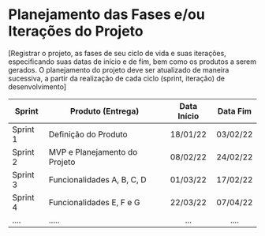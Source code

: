 # Planejamento das Fases e/ou Iterações do Projeto
[Registrar o projeto, as fases de seu ciclo de vida e suas iterações, especificando suas datas de início e de fim, bem como os produtos a serem gerados.
O planejamento do projeto deve ser atualizado de maneira sucessiva, a partir da realização de cada ciclo (sprint, iteração) de desenvolvimento]

| Sprint   | Produto (Entrega)             | Data Início | Data Fim |
| -------- | ----------------------------- | :---------: | :------: |
| Sprint 1 | Definição do Produto          |  18/01/22   | 03/02/22 |
| Sprint 2 | MVP e Planejamento do Projeto |  08/02/22   | 24/02/22 |
| Sprint 3 | Funcionalidades A, B, C, D    |  01/03/22   | 17/02/22 |
| Sprint 4 | Funcionalidades E, F e G      |  22/03/22   | 07/04/22 |
| ....     | .....                         |     ...     |   ....   |